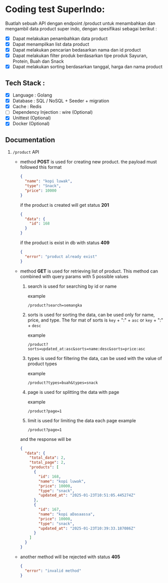 # Coding test SuperIndo:

Buatlah sebuah API dengan endpoint /product untuk menambahkan dan mengambil data product super
indo, dengan spesifikasi sebagai berikut :

- [x] Dapat melakukan penambahkan data product
- [x] Dapat menampilkan list data product
- [x] Dapat melakukan pencarian bedasarkan nama dan id product
- [x] Dapat melakukan filter produk berdasarkan tipe produk Sayuran, Protein, Buah dan Snack
- [x] Dapat melakukan sorting berdasarkan tanggal, harga dan nama product

## Tech Stack :

- [x] Language : Golang
- [x] Database : SQL / NoSQL + Seeder + migration
- [x] Cache : Redis
- [ ] Dependency Injection : wire (Optional)
- [x] Unittest (Optional)
- [x] Docker (Optional)

## Documentation

1.  `/product` API

    - method **POST** is used for creating new product. the payload must followed this format

      ```json
      {
        "name": "kopi luwak",
        "type": "Snack",
        "price": 10000
      }
      ```

      if the product is created will get status **201**

      ```json
      {
        "data": {
          "id": 168
        }
      }
      ```

      if the product is exist in db with status **409**

      ```json
      {
        "error": "product already exist"
      }
      ```

    - method **GET** is used for retrieving list of product. This method can combined with query params with 5 possible values

      1. search
         is used for searching by id or name

         example

         ```
         /product?search=semangka
         ```

      2. sorts
         is used for sorting the data, can be used only for name, price, and type. The for mat of sorts is `key` + ":" + `asc` or `key` + ":" + `desc`

         example

         ```
         /product?sorts=updated_at:asc&sorts=name:desc&sorts=price:asc
         ```

      3. types
         is used for filtering the data, can be used with the value of product types

         example

         ```
         /product?types=buah&types=snack
         ```

      4. page
         is used for splitting the data with page

         example

         ```
         /product?page=1
         ```

      5. limit
         is used for limiting the data each page
         example

         ```
         /product?page=1
         ```

      and the response will be

      ```json
      {
        "data": {
          "total_data": 2,
          "total_page": 2,
          "products": [
            {
              "id": 168,
              "name": "kopi luwak",
              "price": 10000,
              "type": "snack",
              "updated_at": "2025-01-23T10:51:05.445274Z"
            },
            {
              "id": 167,
              "name": "kopi aDasaassa",
              "price": 10000,
              "type": "snack",
              "updated_at": "2025-01-23T10:39:33.187086Z"
            }
          ]
        }
      }
      ```

    - another method will be rejected with status **405**

      ```json
      {
        "error": "invalid method"
      }
      ```
